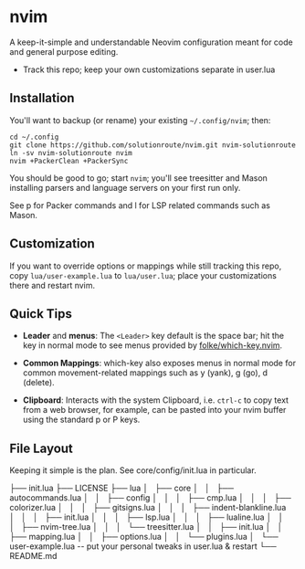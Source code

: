 # nvim

A keep-it-simple and understandable Neovim configuration meant for code and
general purpose editing.

- Track this repo; keep your own customizations separate in user.lua

## Installation

You'll want to backup (or rename) your existing `~/.config/nvim`; then:

    cd ~/.config
    git clone https://github.com/solutionroute/nvim.git nvim-solutionroute
    ln -sv nvim-solutionroute nvim
    nvim +PackerClean +PackerSync

You should be good to go; start `nvim`; you'll see treesitter and Mason
installing parsers and language servers on your first run only.

See <Leader>p for Packer commands and <Leader>l for LSP related commands such
as Mason.

## Customization

If you want to override options or mappings while still tracking this repo,
copy `lua/user-example.lua` to `lua/user.lua`; place your customizations there
and restart nvim.

## Quick Tips

- **Leader** and **menus**: The `<Leader>` key default is the space bar; hit
  the <Leader> key in normal mode to see menus provided by
  [folke/which-key.nvim](https://github.com/folke/which-key.nvim).

- **Common Mappings**: which-key also exposes menus in normal mode for common
  movement-related mappings such as y (yank), g (go), d (delete).

- **Clipboard**: Interacts with the system Clipboard, i.e. `ctrl-c` to copy
  text from a web browser, for example, can be pasted into your nvim buffer
  using the standard p or P keys.

## File Layout

Keeping it simple is the plan. See core/config/init.lua in particular.

├── init.lua
├── LICENSE
├── lua
│   ├── core
│   │   ├── autocommands.lua
│   │   ├── config
│   │   │   ├── cmp.lua
│   │   │   ├── colorizer.lua
│   │   │   ├── gitsigns.lua
│   │   │   ├── indent-blankline.lua
│   │   │   ├── init.lua
│   │   │   ├── lsp.lua
│   │   │   ├── lualine.lua
│   │   │   ├── nvim-tree.lua
│   │   │   └── treesitter.lua
│   │   ├── init.lua
│   │   ├── mapping.lua
│   │   ├── options.lua
│   │   └── plugins.lua
│   └── user-example.lua -- put your personal tweaks in user.lua & restart
└── README.md


